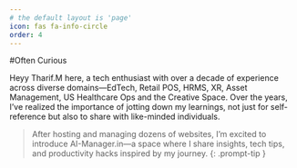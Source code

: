 ```yaml
---
# the default layout is 'page'
icon: fas fa-info-circle
order: 4
---
```

#Often Curious

Heyy Tharif.M  here, a tech enthusiast with over a decade of experience across diverse domains—EdTech, Retail POS, HRMS, XR, Asset Management, US Healthcare Ops and the Creative Space. Over the years, I’ve realized the importance of jotting down my learnings, not just for self-reference but also to share with like-minded individuals.

> After hosting and managing dozens of websites, I’m excited to introduce AI-Manager.in—a space where I share insights, tech tips, and productivity hacks inspired by my journey.
{: .prompt-tip }
